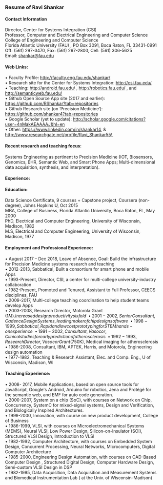 
### Resume of Ravi Shankar

#### Contact Information
Director, Center for Systems Integration (CSI)\
Professor, Computer and Electrical Engineering and Computer Science\
College of Engineering and Computer Science\
Florida Atlantic University (FAU) , PO Box 3091, Boca Raton, FL 33431-0991\
Off: (561) 297-3470, Fax: (561) 297-2800, Cell: (561) 306-5625\
Email: shankar@fau.edu   

#### Web Links: 
•	Faculty Profile: 		http://faculty.eng.fau.edu/shankar/ \
•	Research site for the Center for Systems Integration: http://csi.fau.edu/  
•	Teaching: http://android.fau.edu/ ,  http://robotics.fau.edu/ , and http://semanticweb.fau.edu/  \
•	Github Open Source App site (2017 and earlier): https://github.com/RShankar?tab=repositories \
•	Github Research site (on ‘Precision Medicine’):  https://github.com/shankar4?tab=repositories \
•	Google Scholar (yet to update): http://scholar.google.com/citations?user=4nMakAEAAAAJ&hl=en \
•	Other: https://www.linkedin.com/in/shankar14, & http://www.researchgate.net/profile/Ravi_Shankar55\

#### Recent research and teaching focus:  
Systems Engineering as pertinent to Precision Medicine (IOT, Biosensors, Genomics, EHR, Semantic Web, and Smart Phone Apps;    Multi-dimensional data acquisition, synthesis, and interpretation).

#### Experience:
#### Education: 	
Data Science Certificate, 9 courses + Capstone project, Coursera (non-degree), Johns Hopkins U, Oct 2015 \
MBA, College of Business, Florida Atlantic University, Boca Raton, FL, May 2000 \
PhD,   Electrical and Computer Engineering, University of Wisconsin, Madison, 1982 \
M.S,   Electrical and Computer Engineering, University of Wisconsin, Madison, 1977 

#### Employment and Professional Experience:
• August 2017 – Dec 2018, Leave of Absence, Goal: Build the infrastructure for Precision Medicine systems research and teaching\
•	2012-2013, Sabbatical, Built a consortium for smart phone and mobile Apps\
•	1993-Present, Director, CSI, a center for multi-college university-industry collaboration\
•	1982-Present, Promoted and Tenured,  Assistant to Full Professor, CEECS disciplines, FAU\
•	2009-2017, Multi-college teaching coordination to help student teams develop Apps\
•	2003-2008, Research Director, Motorola Grant ($1 M). Increased design productivity six fold\
•	2001-2002, Senior Consultant,  Cadence Design Systems, leading maker of chip design software\
•	1998-1999, Sabbatical, Rapid and low cost prototyping for STEM hands-on experience \ 
•	1991-2002, Consultant, Vasocor,  Clinical studies for early prediction of  atherosclerosis \  
•	1992-1993, Research Director, Vasocor Grant ($750K), Medical imaging for atherosclerosis\
•	1986-2008, Consultant, IBM, APTEK, Harris, and Motorola, Engineering design automation\
•	1977-1982, Teaching & Research Assistant, Elec. and Comp. Eng., U of Wisconsin, Madison, WI

#### Teaching Experience: 
•	2008- 2017, Mobile Applications, based on open source tools for JavaScript, Google's Android, Arduino for robotics, Jena and Protégé for the semantic web, and EMF for auto code generation. \
•	2000-2007,  System on a chip (SoC), with courses on Network on Chip,  Concurrency,  SystemC for mixed-signal systems, Design and Verification, and Biologically Inspired Architectures. \
•	1999-2000,  Innovation, with course on new product development, College of Business \
•	1986-1999, VLSI, with courses on  Microelectromechanical Systems (MEMS), Neural VLSI, Low Power Design, Silicon-on-Insulator (SOI),  Structured VLSI Design,  Introduction to VLSI \
•	1982-1992,  Computer Architecture, with courses on  Embedded System Design, Concurrent Processing, Neural Networks, Microcomputers,   Digital Computer Architecture \
•	1985-2000,  Engineering Design Automation, with courses on CAD-Based Computer Design , Structured Digital Design; Computer Hardware Design, Semi-custom VLSI Design in DSP   \
•	1982-1985, Data Acquisition,  Data Acquisition and Measurement Systems and  Biomedical Instrumentation Lab ( at the Univ. of Wisconsin-Madison)
